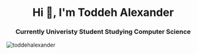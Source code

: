 

<!--
**toddehalexander/toddehalexander** is a ✨ _special_ ✨ repository because its `README.md` (this file) appears on your GitHub profile.

Here are some ideas to get you started:

- 🔭 I’m currently working on ...
- 🌱 I’m currently learning ...
- 👯 I’m looking to collaborate on ...
- 🤔 I’m looking for help with ...
- 💬 Ask me about ...
- 📫 How to reach me: ...
- 😄 Pronouns: ...
- ⚡ Fun fact: ...
-->

<h1 align="center">Hi 👋, I'm Toddeh Alexander</h1>
<h3 align="center">Currently Univeristy Student Studying Computer Science</h3>


<p><img align="center" src="https://github-readme-stats.vercel.app/api/top-langs?username=toddehalexander&show_icons=true&theme=dark&locale=en&layout=compact" alt="toddehalexander" /></p>

